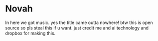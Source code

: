 # Novah
In here we got music. yes the title came outta nowhere! btw this is open source so pls steal this if u want. just credit me and ai technology and dropbox for making this.
